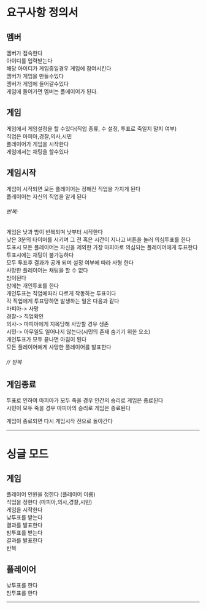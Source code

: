 # 요구사항 정의서

## 멤버
멤버가 접속한다  
아이디를 입력받는다  
해당 아이디가 게임중일경우 게임에 참여시킨다  
멤버가 게임을 만들수있다  
멤버가 게임에 들어갈수있다  
게임에 들어가면 멤버는 플에이어가 된다.  

## 게임
게임에서 게임설정을 할 수있다(직업 종류, 수 설정, 투표로 죽일지 말지 여부)  
직업은 마피아,경찰,의사,시민  
플레이어가 게임을 시작한다   
게임에서는 채팅을 할수있다  

## 게임시작
게임이 시작되면 모든 플레이어는 정해진 직업을 가지게 된다  
플레이어는 자신의 직업을 알게 된다  

###### 반복:
게임은 낮과 밤이 반복되며 낮부터 시작한다  
낮은 3분의 타이머를 시키며 그 전 혹은 시간이 지나고 버튼을 눌러 의심투표를 한다  
투표시 모든 플레이어는 자신을 제외한 가장 마피아로 의심되는 플레이어에게 투표한다  
투표시에는 채팅이 불가능하다  
모두 투표후 결과가 공개 되며 설정 여부에 따라 사형 한다  
사망한 플레이어는 채팅을 할 수 없다  
밤이된다  
밤에는 개인투표를 한다  
개인투표는 직업에따라 다르게 작동하는 투표이다  
각 직업에게 투표당하면 발생하는 일은 다음과 같다  
마피아-> 사망  
경찰-> 직업확인  
의사-> 마피아에게 지목당해 사망할 경우 생존  
시민-> 아무일도 일어나지 않는다(시민의 존재 숨기기 위한 요소)  
개인투표가 모두 끝나면 아침이 된다  
모든 플레이어에게 사망한 플레이어를 발표한다
###### // 반복

## 게임종료
투표로 인하여 마피아가 모두 죽을 경우 인간의 승리로 게임은 종료된다  
시민이 모두 죽을 경우 마피아의 승리로 게임은 종료된다  

게임이 종료되면 다시 게임시작 전으로 돌아간다  

---
# 싱글 모드

## 게임
플레이어 인원을 정한다  (플레이어 이름)  
직업을 정한다  (마피아,의사,경찰,시민)  
게임을 시작한다  
낮투표를 받는다  
결과를 발표한다  
밤투표를 받는다  
결과를 발표한다  
반복

## 플레이어
낮투표를 한다  
밤투표를 한다  


- - -


<disqus></disqus>
